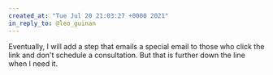 ```yaml
---
created_at: "Tue Jul 20 21:03:27 +0000 2021"
in_reply_to: @leo_guinan
---
```


Eventually, I will add a step that emails a special email to those who click the link and don't schedule a consultation. But that is further down the line when I need it.